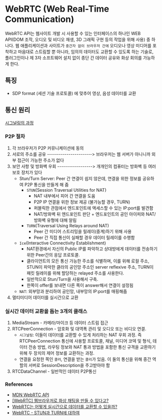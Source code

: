 # WebRTC (Web Real-Time Communication)
WebRTC API는 웹사이트 개발 시 사용할 수 있는 인터페이스의 하나인 WEB API(DOM 조작, 오디오 및 비디오 재생, 3D 그래픽 구현 등의 작업을 위해 사용) 중 하나다. 웹 애플리케이션과 사이트가 `중간자 없이 브라우저 간에` 오디오나 영상 미디어를 포착하고 마음대로 스트림할 뿐 아니라, 임의의 데이터도 교환할 수 있도록 하는 기술로, 플러그인이나 제 3자 소프트웨어 설치 없이 종단 간 데이터 공유와 화상 회의를 가능하게 한다.


## 특징
- SDP format (세션 기술 프로토콜) 에 맞추어 영상, 음성 데이터를 교환

## 통신 원리
[시그널링의 과정](images/webrtc00.png)

### P2P 절차
1. 각 브라우저가 P2P 커뮤니케이션에 동의
2. 서로의 주소를 공유 -----------------------> 브라우저는 웹 서버가 아니니까 외부 접근이 가능한 주소가 없다
3. 보안 사항 및 방화벽 우회 ------------------> 개개인의 컴퓨터는 방화벽 등 여러 보호 장치가 있다
      * Stun/Turn Server: Peer 간 연결이 쉽지 않은데, 연결을 위한 정보를 공유하여 P2P 통신을 만들게 해 줌
          + `STUN`(Session Traversal Utilities for NAT)
              - NAT 내부에서 피어 간 연결을 도움
              - P2P IP 연결을 위한 정보 제공 (불가능할 경우, TURN)
              - 퍼블릭한 관점에서 엔드포인트에 액세스할 수 있는 IP:port를 발견함
              - NAT/방화벽 뒤 엔드포인트 판단 + 엔드포인트의 공인 아이피와 NAT/방화벽 유형에 대해 알림
          + `TURN`(Traversal Using Relays around NAT)
              - Peer 간 미디어 스트리밍을 릴레이(중계)하기 위해 사용
              - Peer 간 직접 통신이 실패할 경우 데이터 릴레이를 수행함
      * `Ice`(Interactive Connectivity Establishment)
          + NAT환경에서 자신의 Public IP를 파악하고 상대방에게 데이터를 전송하기 위한 Peer간의 응답 프로토콜. 
          + 클라이언트의 모든 통신 가능한 주소를 식별하며, 이를 위해 로컬 주소, STUN이 파악한 클라의 공인망 주소인 server reflexive 주소, TURN이 패킷 릴레이를 위해 할당하는 relayed 주소를 사용한다.
          + 일반적으로 Stun/Turn을 사용해서 구축. 
          + 한쪽이 offer를 보내면 다른 쪽이 answer해서 연결이 설정됨
      * `NAT`: 외부망과 분리하여 공인망, 내부망의 IP:port를 매핑해줌           
1. 멀티미디어 데이터를 실시간으로 교환

### 실시간 데이터 교환을 돕는 3개의 클래스
1. MediaStream - 카메라/마이크 등 데이터 스트림 접근
2. RTCPeerConnection - 암호화 및 대역폭 관리 및 오디오 또는 비디오 연결.
      * `시그널링`: 이들이 데이터를 교환할 수 있게 처리하는 NAT 우회 과정. 즉 RTCPeerConnection 통신에 사용할 프로토콜, 채널, 미디어 코덱 및 형식, 데이터 전송 방법, 라우팅 정보와 NAT 통과 방법을 포함한 통신 규격을 교환하기 위해 두 장치의 제어 정보를 교환하는 과정. 
      * 연결을 요청한 쪽인 `콜러`, 연결을 받는 `콜리`가 있음. 이 둘의 통신을 위해 중간 역할의 서버로 SessionDescription을 주고받아야 함
3. RTCDataChannel - 일반적인 데이터 P2P통신


### References
- [MDN WebRTC API](https://developer.mozilla.org/ko/docs/Web/API/WebRTC_API)
- [[WebRTC] 웹브라우저로 화상 채팅을 만들 수 있다고?](https://velog.io/@ehdrms2034/WebRTC-%EC%9B%B9%EB%B8%8C%EB%9D%BC%EC%9A%B0%EC%A0%80%EB%A1%9C-%ED%99%94%EC%83%81-%EC%B1%84%ED%8C%85%EC%9D%84-%EB%A7%8C%EB%93%A4-%EC%88%98-%EC%9E%88%EB%8B%A4%EA%B3%A0)
- [WebRTC는 어떻게 실시간으로 데이터를 교환할 수 있을까?](https://wormwlrm.github.io/2021/01/24/Introducing-WebRTC.html)
- [WebRTC - STUN과 TURN에 대하여](https://alnova2.tistory.com/1110)
